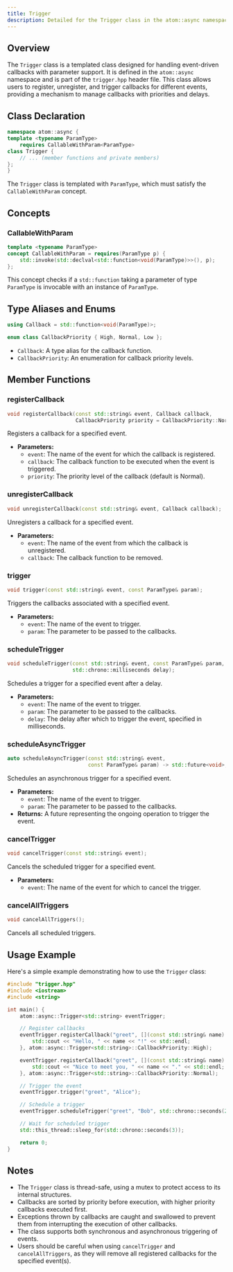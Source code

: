 ```yaml
---
title: Trigger
description: Detailed for the Trigger class in the atom::async namespace, including class declaration, concepts, type aliases, member functions, and usage examples for handling event-driven callbacks with parameter support.
---
```


## Overview

The `Trigger` class is a templated class designed for handling event-driven callbacks with parameter support. It is defined in the `atom::async` namespace and is part of the `trigger.hpp` header file. This class allows users to register, unregister, and trigger callbacks for different events, providing a mechanism to manage callbacks with priorities and delays.

## Class Declaration

```cpp
namespace atom::async {
template <typename ParamType>
    requires CallableWithParam<ParamType>
class Trigger {
    // ... (member functions and private members)
};
}
```

The `Trigger` class is templated with `ParamType`, which must satisfy the `CallableWithParam` concept.

## Concepts

### CallableWithParam

```cpp
template <typename ParamType>
concept CallableWithParam = requires(ParamType p) {
    std::invoke(std::declval<std::function<void(ParamType)>>(), p);
};
```

This concept checks if a `std::function` taking a parameter of type `ParamType` is invocable with an instance of `ParamType`.

## Type Aliases and Enums

```cpp
using Callback = std::function<void(ParamType)>;

enum class CallbackPriority { High, Normal, Low };
```

- `Callback`: A type alias for the callback function.
- `CallbackPriority`: An enumeration for callback priority levels.

## Member Functions

### registerCallback

```cpp
void registerCallback(const std::string& event, Callback callback,
                      CallbackPriority priority = CallbackPriority::Normal);
```

Registers a callback for a specified event.

- **Parameters:**
  - `event`: The name of the event for which the callback is registered.
  - `callback`: The callback function to be executed when the event is triggered.
  - `priority`: The priority level of the callback (default is Normal).

### unregisterCallback

```cpp
void unregisterCallback(const std::string& event, Callback callback);
```

Unregisters a callback for a specified event.

- **Parameters:**
  - `event`: The name of the event from which the callback is unregistered.
  - `callback`: The callback function to be removed.

### trigger

```cpp
void trigger(const std::string& event, const ParamType& param);
```

Triggers the callbacks associated with a specified event.

- **Parameters:**
  - `event`: The name of the event to trigger.
  - `param`: The parameter to be passed to the callbacks.

### scheduleTrigger

```cpp
void scheduleTrigger(const std::string& event, const ParamType& param,
                     std::chrono::milliseconds delay);
```

Schedules a trigger for a specified event after a delay.

- **Parameters:**
  - `event`: The name of the event to trigger.
  - `param`: The parameter to be passed to the callbacks.
  - `delay`: The delay after which to trigger the event, specified in milliseconds.

### scheduleAsyncTrigger

```cpp
auto scheduleAsyncTrigger(const std::string& event,
                          const ParamType& param) -> std::future<void>;
```

Schedules an asynchronous trigger for a specified event.

- **Parameters:**
  - `event`: The name of the event to trigger.
  - `param`: The parameter to be passed to the callbacks.
- **Returns:** A future representing the ongoing operation to trigger the event.

### cancelTrigger

```cpp
void cancelTrigger(const std::string& event);
```

Cancels the scheduled trigger for a specified event.

- **Parameters:**
  - `event`: The name of the event for which to cancel the trigger.

### cancelAllTriggers

```cpp
void cancelAllTriggers();
```

Cancels all scheduled triggers.

## Usage Example

Here's a simple example demonstrating how to use the `Trigger` class:

```cpp
#include "trigger.hpp"
#include <iostream>
#include <string>

int main() {
    atom::async::Trigger<std::string> eventTrigger;

    // Register callbacks
    eventTrigger.registerCallback("greet", [](const std::string& name) {
        std::cout << "Hello, " << name << "!" << std::endl;
    }, atom::async::Trigger<std::string>::CallbackPriority::High);

    eventTrigger.registerCallback("greet", [](const std::string& name) {
        std::cout << "Nice to meet you, " << name << "." << std::endl;
    }, atom::async::Trigger<std::string>::CallbackPriority::Normal);

    // Trigger the event
    eventTrigger.trigger("greet", "Alice");

    // Schedule a trigger
    eventTrigger.scheduleTrigger("greet", "Bob", std::chrono::seconds(2));

    // Wait for scheduled trigger
    std::this_thread::sleep_for(std::chrono::seconds(3));

    return 0;
}
```

## Notes

- The `Trigger` class is thread-safe, using a mutex to protect access to its internal structures.
- Callbacks are sorted by priority before execution, with higher priority callbacks executed first.
- Exceptions thrown by callbacks are caught and swallowed to prevent them from interrupting the execution of other callbacks.
- The class supports both synchronous and asynchronous triggering of events.
- Users should be careful when using `cancelTrigger` and `cancelAllTriggers`, as they will remove all registered callbacks for the specified event(s).
